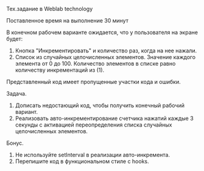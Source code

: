Тех.задание в Weblab technology

Поставленное время на выполнение 30 минут

В конечном рабочем варианте ожидается, что у пользователя на экране будет:

1. Кнопка "Инкрементировать" и количество раз, когда на нее нажали.
2. Список из случайных целочисленных элементов. Значение каждого элемента от 0 до 100. Количество элементов в списке равно количеству инкрементаций из (1).

Представленный код имеет пропущенные участки кода и ошибки.

Задача.

1. Дописать недостающий код, чтобы получить конечный рабочий вариант.
2. Реализовать авто-инкрементирование счетчика нажатий каждые 3 секунды с активацией переопределения списка случайных целочисленных элементов.

Бонус.

1. Не используйте setInterval в реализации авто-инкремента.
2. Перепишите код в функциональном стиле с hooks.

